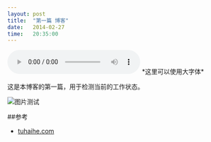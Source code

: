```yaml
---
layout: post
title:  "第一篇 博客"
date:   2014-02-27
time:   20:35:00
---
```

<audio controls=true autoplay="true">
  <source src="{{ site.defmusic }}">
</audio>
*这里可以使用大字体*

这是本博客的第一篇，用于检测当前的工作状态。

<img src="http://rootkiter.github.io/image/test.jpg" title="图片测试" align="center">

##参考

* [tuhaihe.com][1]

[1]: http://tuhaihe.com

